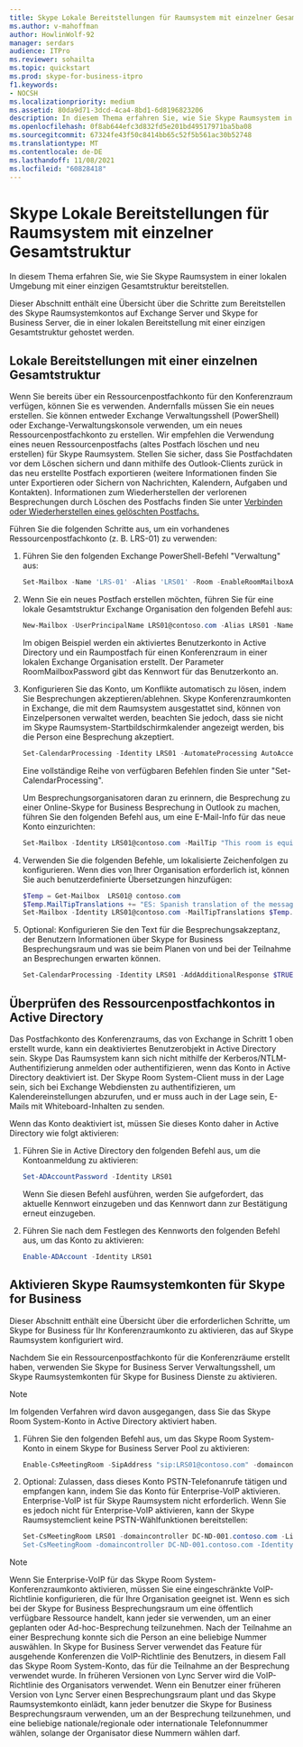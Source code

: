 ```yaml
---
title: Skype Lokale Bereitstellungen für Raumsystem mit einzelner Gesamtstruktur
ms.author: v-mahoffman
author: HowlinWolf-92
manager: serdars
audience: ITPro
ms.reviewer: sohailta
ms.topic: quickstart
ms.prod: skype-for-business-itpro
f1.keywords:
- NOCSH
ms.localizationpriority: medium
ms.assetid: 80da9d71-3dcd-4ca4-8bd1-6d8196823206
description: In diesem Thema erfahren Sie, wie Sie Skype Raumsystem in einer lokalen Umgebung mit einer einzigen Gesamtstruktur bereitstellen.
ms.openlocfilehash: 0f8ab644efc3d832fd5e201bd49517971ba5ba08
ms.sourcegitcommit: 67324fe43f50c8414bb65c52f5b561ac30b52748
ms.translationtype: MT
ms.contentlocale: de-DE
ms.lasthandoff: 11/08/2021
ms.locfileid: "60828418"
---
```

# <a name="skype-room-system-single-forest-on-premises-deployments"></a>Skype Lokale Bereitstellungen für Raumsystem mit einzelner Gesamtstruktur
 
In diesem Thema erfahren Sie, wie Sie Skype Raumsystem in einer lokalen Umgebung mit einer einzigen Gesamtstruktur bereitstellen.
  
Dieser Abschnitt enthält eine Übersicht über die Schritte zum Bereitstellen des Skype Raumsystemkontos auf Exchange Server und Skype for Business Server, die in einer lokalen Bereitstellung mit einer einzigen Gesamtstruktur gehostet werden.
  
## <a name="single-forest-on-premises-deployments"></a>Lokale Bereitstellungen mit einer einzelnen Gesamtstruktur

Wenn Sie bereits über ein Ressourcenpostfachkonto für den Konferenzraum verfügen, können Sie es verwenden. Andernfalls müssen Sie ein neues erstellen. Sie können entweder Exchange Verwaltungsshell (PowerShell) oder Exchange-Verwaltungskonsole verwenden, um ein neues Ressourcenpostfachkonto zu erstellen. Wir empfehlen die Verwendung eines neuen Ressourcenpostfachs (altes Postfach löschen und neu erstellen) für Skype Raumsystem. Stellen Sie sicher, dass Sie Postfachdaten vor dem Löschen sichern und dann mithilfe des Outlook-Clients zurück in das neu erstellte Postfach exportieren (weitere Informationen finden Sie unter Exportieren oder Sichern von Nachrichten, Kalendern, Aufgaben und Kontakten). Informationen zum Wiederherstellen der verlorenen Besprechungen durch Löschen des Postfachs finden Sie unter [Verbinden oder Wiederherstellen eines gelöschten Postfachs.](/exchange/connect-or-restore-a-deleted-mailbox-exchange-2013-help) 
  
Führen Sie die folgenden Schritte aus, um ein vorhandenes Ressourcenpostfachkonto (z. B. LRS-01) zu verwenden:
  
1. Führen Sie den folgenden Exchange PowerShell-Befehl "Verwaltung" aus:
    
   ```powershell
   Set-Mailbox -Name 'LRS-01' -Alias 'LRS01' -Room -EnableRoomMailboxAccount $true -RoomMailboxPassword (ConvertTo-SecureString -String <password> -AsPlainText -Force)
   ```

2. Wenn Sie ein neues Postfach erstellen möchten, führen Sie für eine lokale Gesamtstruktur Exchange Organisation den folgenden Befehl aus:
    
   ```powershell
   New-Mailbox -UserPrincipalName LRS01@contoso.com -Alias LRS01 -Name "LRS-01" -Room -EnableRoomMailboxAccount $true -RoomMailboxPassword (ConvertTo-SecureString -String <password> -AsPlainText -Force)
   ```

   Im obigen Beispiel werden ein aktiviertes Benutzerkonto in Active Directory und ein Raumpostfach für einen Konferenzraum in einer lokalen Exchange Organisation erstellt. Der Parameter RoomMailboxPassword gibt das Kennwort für das Benutzerkonto an.
    
3. Konfigurieren Sie das Konto, um Konflikte automatisch zu lösen, indem Sie Besprechungen akzeptieren/ablehnen. Skype Konferenzraumkonten in Exchange, die mit dem Raumsystem ausgestattet sind, können von Einzelpersonen verwaltet werden, beachten Sie jedoch, dass sie nicht im Skype Raumsystem-Startbildschirmkalender angezeigt werden, bis die Person eine Besprechung akzeptiert.
    
   ```powershell
   Set-CalendarProcessing -Identity LRS01 -AutomateProcessing AutoAccept -AddOrganizerToSubject $false -DeleteSubject $false -RemovePrivateProperty $false
   ```

   Eine vollständige Reihe von verfügbaren Befehlen finden Sie unter "Set-CalendarProcessing".
    
   Um Besprechungsorganisatoren daran zu erinnern, die Besprechung zu einer Online-Skype for Business Besprechung in Outlook zu machen, führen Sie den folgenden Befehl aus, um eine E-Mail-Info für das neue Konto einzurichten: 
    
   ```powershell
   Set-Mailbox -Identity LRS01@contoso.com -MailTip "This room is equipped with Lync Meeting Room (LRS), please make it a Lync Meeting to take advantage of the enhanced meeting experience from LRS"
   ```
4. Verwenden Sie die folgenden Befehle, um lokalisierte Zeichenfolgen zu konfigurieren. Wenn dies von Ihrer Organisation erforderlich ist, können Sie auch benutzerdefinierte Übersetzungen hinzufügen: 
   ```powershell
   $Temp = Get-Mailbox  LRS01@ contoso.com 
   $Temp.MailTipTranslations += "ES: Spanish translation of the message"
   Set-Mailbox -Identity LRS01@contoso.com -MailTipTranslations $Temp.MailTipTranslations
   ```

5. Optional: Konfigurieren Sie den Text für die Besprechungsakzeptanz, der Benutzern Informationen über Skype for Business Besprechungsraum und was sie beim Planen von und bei der Teilnahme an Besprechungen erwarten können. 
    
   ```powershell
   Set-CalendarProcessing -Identity LRS01 -AddAdditionalResponse $TRUE -AdditionalResponse "This is the Additional Response Text"
   ```

## <a name="check-resource-mailbox-account-in-active-directory"></a>Überprüfen des Ressourcenpostfachkontos in Active Directory

Das Postfachkonto des Konferenzraums, das von Exchange in Schritt 1 oben erstellt wurde, kann ein deaktiviertes Benutzerobjekt in Active Directory sein. Skype Das Raumsystem kann sich nicht mithilfe der Kerberos/NTLM-Authentifizierung anmelden oder authentifizieren, wenn das Konto in Active Directory deaktiviert ist. Der Skype Room System-Client muss in der Lage sein, sich bei Exchange Webdiensten zu authentifizieren, um Kalendereinstellungen abzurufen, und er muss auch in der Lage sein, E-Mails mit Whiteboard-Inhalten zu senden. 
  
Wenn das Konto deaktiviert ist, müssen Sie dieses Konto daher in Active Directory wie folgt aktivieren: 
  
1. Führen Sie in Active Directory den folgenden Befehl aus, um die Kontoanmeldung zu aktivieren: 
    
   ```powershell
   Set-ADAccountPassword -Identity LRS01
   ```

   Wenn Sie diesen Befehl ausführen, werden Sie aufgefordert, das aktuelle Kennwort einzugeben und das Kennwort dann zur Bestätigung erneut einzugeben.
    
2. Führen Sie nach dem Festlegen des Kennworts den folgenden Befehl aus, um das Konto zu aktivieren: 
    
   ```powershell
   Enable-ADAccount -Identity LRS01
   ```

## <a name="enabling-skype-room-system-accounts-for-skype-for-business"></a>Aktivieren Skype Raumsystemkonten für Skype for Business

Dieser Abschnitt enthält eine Übersicht über die erforderlichen Schritte, um Skype for Business für Ihr Konferenzraumkonto zu aktivieren, das auf Skype Raumsystem konfiguriert wird. 
  
Nachdem Sie ein Ressourcenpostfachkonto für die Konferenzräume erstellt haben, verwenden Sie Skype for Business Server Verwaltungsshell, um Skype Raumsystemkonten für Skype for Business Dienste zu aktivieren.
  
> [!NOTE]
> Im folgenden Verfahren wird davon ausgegangen, dass Sie das Skype Room System-Konto in Active Directory aktiviert haben. 
  
1. Führen Sie den folgenden Befehl aus, um das Skype Room System-Konto in einem Skype for Business Server Pool zu aktivieren:
    
   ```powershell
   Enable-CsMeetingRoom -SipAddress "sip:LRS01@contoso.com" -domaincontroller DC-ND-001.contoso.com -RegistrarPool LYNCPool15.contoso.com -Identity LRS01
   ```

2. Optional: Zulassen, dass dieses Konto PSTN-Telefonanrufe tätigen und empfangen kann, indem Sie das Konto für Enterprise-VoIP aktivieren. Enterprise-VoIP ist für Skype Raumsystem nicht erforderlich. Wenn Sie es jedoch nicht für Enterprise-VoIP aktivieren, kann der Skype Raumsystemclient keine PSTN-Wählfunktionen bereitstellen:
    
   ```powershell
   Set-CsMeetingRoom LRS01 -domaincontroller DC-ND-001.contoso.com -LineURItel: +14255550555;ext=50555"
   Set-CsMeetingRoom -domaincontroller DC-ND-001.contoso.com -Identity LRS01 -EnterpriseVoiceEnabled $true
   ```

> [!NOTE]
> Wenn Sie Enterprise-VoIP für das Skype Room System-Konferenzraumkonto aktivieren, müssen Sie eine eingeschränkte VoIP-Richtlinie konfigurieren, die für Ihre Organisation geeignet ist. Wenn es sich bei der Skype for Business Besprechungsraum um eine öffentlich verfügbare Ressource handelt, kann jeder sie verwenden, um an einer geplanten oder Ad-hoc-Besprechung teilzunehmen. Nach der Teilnahme an einer Besprechung konnte sich die Person an eine beliebige Nummer auswählen. In Skype for Business Server verwendet das Feature für ausgehende Konferenzen die VoIP-Richtlinie des Benutzers, in diesem Fall das Skype Room System-Konto, das für die Teilnahme an der Besprechung verwendet wurde. In früheren Versionen von Lync Server wird die VoIP-Richtlinie des Organisators verwendet. Wenn ein Benutzer einer früheren Version von Lync Server einen Besprechungsraum plant und das Skype Raumsystemkonto einlädt, kann jeder benutzer die Skype for Business Besprechungsraum verwenden, um an der Besprechung teilzunehmen, und eine beliebige nationale/regionale oder internationale Telefonnummer wählen, solange der Organisator diese Nummern wählen darf. 
